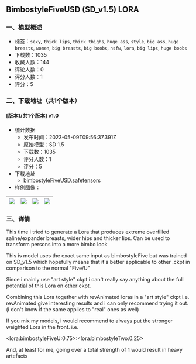 ## BimbostyleFiveUSD (SD_v1.5) LORA
### 一、模型概述

- 标签：`sexy`, `thick lips`, `thick thighs`, `huge ass`, `style`, `big ass`, `huge breasts`, `women`, `big breasts`, `big boobs`, `nsfw`, `lora`, `big lips`, `huge boobs`
- 下载数：1035
- 收藏人数：144
- 评论人数：0
- 评分人数：1
- 评分：5

### 二、下载地址（共1个版本）

#### [版本1/共1个版本] v1.0

- 统计数据
  - 发布时间：2023-05-09T09:56:37.391Z
  - 原始模型：SD 1.5
  - 下载数：1035
  - 评分人数：1
  - 评分：5
- 下载地址
  - [bimbostyleFiveUSD.safetensors](https://civitai.com/api/download/models/66250)
- 样例图像：

| <img src="https://image.civitai.com/xG1nkqKTMzGDvpLrqFT7WA/9664a9ff-ac73-4662-bda1-d3882180aa14/width=450/734474.jpeg" /> | <img src="https://image.civitai.com/xG1nkqKTMzGDvpLrqFT7WA/5f4f3069-c142-4627-b161-901a43d53fa6/width=450/734519.jpeg" /> | <img src="https://image.civitai.com/xG1nkqKTMzGDvpLrqFT7WA/29beacdf-fd0f-48b3-abd9-dadd4537cd8c/width=450/734479.jpeg" /> | <img src="https://image.civitai.com/xG1nkqKTMzGDvpLrqFT7WA/b69f5ded-7c25-49f9-8bf3-8a8b31b8c885/width=450/734476.jpeg" /> |
| ---- | ---- | ---- | ---- |


### 三、详情
<p>This time i tried to generate a Lora that produces extreme overfilled saline/expander breasts, wider hips and thicker lips. Can be used to transform persons into a more bimbo look</p><p></p><p></p><p>This is model uses the exact same input as bimbostyleFive but was trained on SD_v1.5 which hopefully means that it's better applicable to other .ckpt in comparison to the normal "Five/U"</p><p>Since i mainly use "art style" ckpt i can't really say anything about the full potential of this Lora on other ckpt.</p><p></p><p>Combining this Lora together with revAnimated loras in a "art style" ckpt i.e. revAnimated give interesting results and i can only recommend trying it out. (i don't know if the same applies to "real" ones as well)</p><p></p><p>If you mix my models, i would recommend to always put the stronger weighted Lora in the front. i.e.</p><p>&lt;lora:bimbostyleFiveU:0.75&gt;:&lt;lora:bimbostyleTwo:0.25&gt;</p><p>And, at least for me, going over a total strength of 1 would result in heavy artefacts</p>